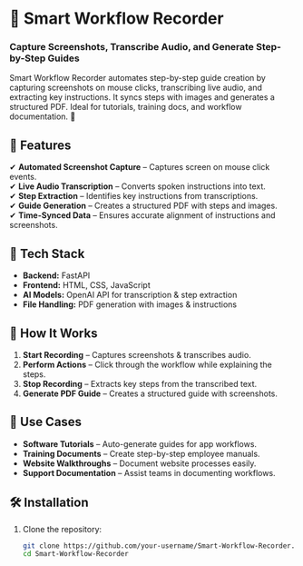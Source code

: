 # 📌 Smart Workflow Recorder  
### Capture Screenshots, Transcribe Audio, and Generate Step-by-Step Guides
Smart Workflow Recorder automates step-by-step guide creation by capturing screenshots on mouse clicks, transcribing live audio, and extracting key instructions. It syncs steps with images and generates a structured PDF. Ideal for tutorials, training docs, and workflow documentation. 🚀

## 🚀 Features  
✔ **Automated Screenshot Capture** – Captures screen on mouse click events.  
✔ **Live Audio Transcription** – Converts spoken instructions into text.  
✔ **Step Extraction** – Identifies key instructions from transcriptions.  
✔ **Guide Generation** – Creates a structured PDF with steps and images.  
✔ **Time-Synced Data** – Ensures accurate alignment of instructions and screenshots.  

## 🔧 Tech Stack  
- **Backend:** FastAPI  
- **Frontend:** HTML, CSS, JavaScript  
- **AI Models:** OpenAI API for transcription & step extraction  
- **File Handling:** PDF generation with images & instructions  

## 📌 How It Works  
1. **Start Recording** – Captures screenshots & transcribes audio.  
2. **Perform Actions** – Click through the workflow while explaining the steps.  
3. **Stop Recording** – Extracts key steps from the transcribed text.  
4. **Generate PDF Guide** – Creates a structured guide with screenshots.  

## 🎯 Use Cases  
- **Software Tutorials** – Auto-generate guides for app workflows.  
- **Training Documents** – Create step-by-step employee manuals.  
- **Website Walkthroughs** – Document website processes easily.  
- **Support Documentation** – Assist teams in documenting workflows.  

## 🛠 Installation  
1. Clone the repository:  
   ```bash
   git clone https://github.com/your-username/Smart-Workflow-Recorder.git
   cd Smart-Workflow-Recorder
